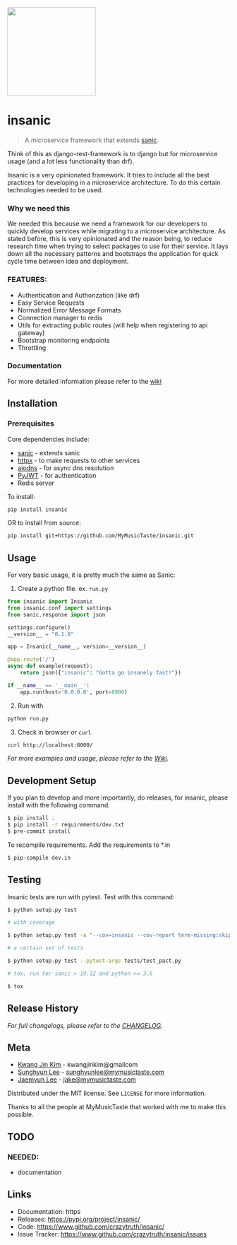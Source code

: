 <img src="https://github.com/MyMusicTaste/insanic/blob/master/insanic.png" width="200">

# insanic

> A microservice framework that extends [sanic](sanic).

Think of this as django-rest-framework is to django but for microservice usage (and a lot less functionality than drf).

Insanic is a very opinionated framework.  It tries to include all the best practices for
developing in a microservice architecture.  To do this certain technologies needed to be used.

### Why we need this

We needed this because we need a framework for our developers to quickly develop services
while migrating to a microservice architecture.
As stated before, this is very opinionated and the reason being, to reduce research time when
trying to select packages to use for their service.  It lays down all the necessary patterns and
bootstraps the application for quick cycle time between idea and deployment.

### FEATURES:

- Authentication and Authorization (like drf)
- Easy Service Requests
- Normalized Error Message Formats
- Connection manager to redis
- Utils for extracting public routes (will help when registering to api gateway)
- Bootstrap monitoring endpoints
- Throttling

### Documentation

For more detailed information please refer to the [wiki][wiki]

## Installation

### Prerequisites

Core dependencies include:

- [sanic][sanic] - extends sanic
- [httpx][httpx] - to make requests to other services
- [aiodns][aiodns] - for async dns resolution
- [PyJWT][pyjwt] - for authentication
- Redis server

To install:

``` sh
pip install insanic
```

OR to install from source:

``` bash
pip install git+https://github.com/MyMusicTaste/insanic.git
```

## Usage

For very basic usage, it is pretty much the same as Sanic:

1. Create a python file. ex. `run.py`

``` py
from insanic import Insanic
from insanic.conf import settings
from sanic.response import json

settings.configure()
__version__ = "0.1.0"

app = Insanic(__name__, version=__version__)

@app.route('/')
async def example(request):
    return json({"insanic": "Gotta go insanely fast!"})

if __name__ == '__main__':
    app.run(host='0.0.0.0', port=8000)

```

2. Run with
``` sh
python run.py
```

3. Check in browser or `curl`
``` sh
curl http://localhost:8000/
```


_For more examples and usage, please refer to the [Wiki][wiki]._

## Development Setup

If you plan to develop and more importantly, do releases, for insanic, please install with the following command.

```sh
$ pip install .
$ pip install -r requirements/dev.txt
$ pre-commit install
```

To recompile requirements. Add the requirements to *.in
```sh
$ pip-compile dev.in
```


## Testing

Insanic tests are run with pytest.
Test with this command:

```sh
$ python setup.py test

# with coverage

$ python setup.py test -a "--cov=insanic --cov-report term-missing:skip-covered"

# a certain set of tests

$ python setup.py test --pytest-args tests/test_pact.py

# tox, run for sanic > 19.12 and python >= 3.6

$ tox

```

## Release History

_For full changelogs, please refer to the [CHANGELOG][changelog]._


## Meta

- [Kwang Jin Kim](https://github.com/crazytruth) - kwangjinkim@gmailcom
- [Sunghyun Lee](https://github.com/sunghyun-lee) - sunghyunlee@mymusictaste.com
- [Jaemyun Lee](https://github.com/jaemyunlee) - jake@mymusictaste.com

Distributed under the MIT license. See ``LICENSE`` for more information.

Thanks to all the people at MyMusicTaste that worked with me to make this possible.

## TODO

### NEEDED:

- documentation

## Links

- Documentation: https
- Releases: https://pypi.org/project/insanic/
- Code: https://www.github.com/crazytruth/insanic/
- Issue Tracker: https://www.github.com/crazytruth/insanic/issues



<!-- Markdown link & img dfn's -->
[wiki]: https://github.com/MyMusicTaste/insanic/wiki
[sanic]: https://github.com/channelcat/sanic
[changelog]: https://github.com/MyMusicTaste/insanic/blob/master/CHANGELOG.md
[httpx]: https://www.python-httpx.org/
[aiodns]: https://github.com/saghul/aiodns
[pyjwt]: https://github.com/jpadilla/pyjwt
